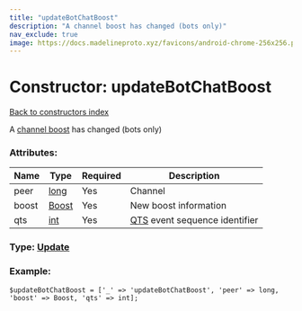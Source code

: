 ```yaml
---
title: "updateBotChatBoost"
description: "A channel boost has changed (bots only)"
nav_exclude: true
image: https://docs.madelineproto.xyz/favicons/android-chrome-256x256.png
---
```

# Constructor: updateBotChatBoost  
[Back to constructors index](/API_docs/constructors/index.html)



A [channel boost](https://core.telegram.org/api/boost) has changed (bots only)

### Attributes:

| Name     |    Type       | Required | Description |
|----------|---------------|----------|-------------|
|peer|[long](/API_docs/types/long.html) | Yes|Channel|
|boost|[Boost](/API_docs/types/Boost.html) | Yes|New boost information|
|qts|[int](/API_docs/types/int.html) | Yes|[QTS](https://core.telegram.org/api/updates) event sequence identifier|



### Type: [Update](/API_docs/types/Update.html)


### Example:

```
$updateBotChatBoost = ['_' => 'updateBotChatBoost', 'peer' => long, 'boost' => Boost, 'qts' => int];
```  

